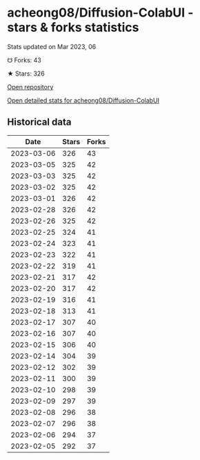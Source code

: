 # acheong08/Diffusion-ColabUI - stars & forks statistics

Stats updated on Mar 2023, 06

☋ Forks: 43

★ Stars: 326

[Open repository](https://github.com/acheong08/Diffusion-ColabUI)

[Open detailed stats for acheong08/Diffusion-ColabUI](https://reviewgithub.com/rep/acheong08/Diffusion-ColabUI)

## Historical data
| Date | Stars | Forks |
|------|-------|-------|
| 2023-03-06 | 326 | 43 | 
| 2023-03-05 | 325 | 42 | 
| 2023-03-03 | 325 | 42 | 
| 2023-03-02 | 325 | 42 | 
| 2023-03-01 | 326 | 42 | 
| 2023-02-28 | 326 | 42 | 
| 2023-02-26 | 325 | 42 | 
| 2023-02-25 | 324 | 41 | 
| 2023-02-24 | 323 | 41 | 
| 2023-02-23 | 322 | 41 | 
| 2023-02-22 | 319 | 41 | 
| 2023-02-21 | 317 | 42 | 
| 2023-02-20 | 317 | 42 | 
| 2023-02-19 | 316 | 41 | 
| 2023-02-18 | 313 | 41 | 
| 2023-02-17 | 307 | 40 | 
| 2023-02-16 | 307 | 40 | 
| 2023-02-15 | 306 | 40 | 
| 2023-02-14 | 304 | 39 | 
| 2023-02-12 | 302 | 39 | 
| 2023-02-11 | 300 | 39 | 
| 2023-02-10 | 298 | 39 | 
| 2023-02-09 | 297 | 39 | 
| 2023-02-08 | 296 | 38 | 
| 2023-02-07 | 296 | 38 | 
| 2023-02-06 | 294 | 37 | 
| 2023-02-05 | 292 | 37 | 

